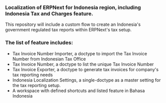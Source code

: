 ### Localization of ERPNext for Indonesia region, including Indonesia Tax and Charges feature.
This repository will include a custom flow to create an Indonesia's government regulated tax reports within ERPNext's tax setup.

### The list of feature includes:
- Tax Invoice Number Importer, a doctype to import the Tax Invoice Number from Indonesian Tax Office
- Tax Invoice Number, a doctype to list the unique Tax Invoice Number
- Tax Invoice Exporter, a doctype to generate tax invoices for company's tax reporting needs
- Indonesia Localization Settings, a single-doctype as a master setting for the tax reporting setup.
- A workspace with defined shortcuts and listed feature in Bahasa Indonesia